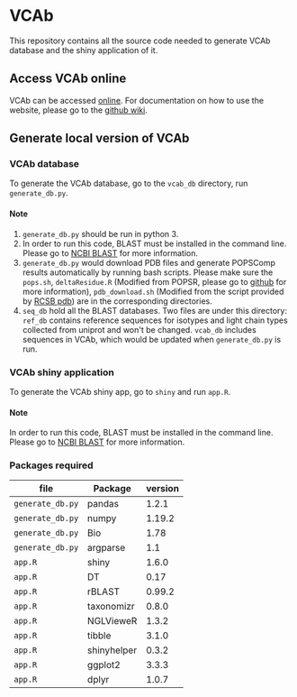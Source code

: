 # VCAb
This repository contains all the source code needed to generate VCAb database and the shiny application of it.

## Access VCAb online

VCAb can be accessed [online](https://fraternalilab.kcl.ac.uk/VCAb/). For documentation on how to use the website, please go to the [github wiki](https://github.com/Fraternalilab/VCAb/wiki).

## Generate local version of VCAb

### VCAb database
To generate the VCAb database, go to the `vcab_db` directory, run `generate_db.py`.
#### Note 
1. `generate_db.py` should be run in python 3.
2. In order to run this code, BLAST must be installed in the command line. Please go to [NCBI BLAST](https://blast.ncbi.nlm.nih.gov/Blast.cgi?PAGE_TYPE=BlastDocs&DOC_TYPE=Download) for more information.
2. `generate_db.py` would download PDB files and generate POPSComp results automatically by running bash scripts. Please make sure the `pops.sh`, `deltaResidue.R` (Modified from POPSR, please go to [github](https://github.com/Fraternalilab/POPScomp/tree/master/POPSR) for more information), `pdb_download.sh` (Modified from the script provided by [RCSB pdb](https://www.rcsb.org/docs/programmatic-access/batch-downloads-with-shell-script)) are in the corresponding directories.
3. `seq_db` hold all the BLAST databases. Two files are under this directory: `ref_db` contains reference sequences for isotypes and light chain types collected from uniprot and won't be changed. `vcab_db` includes sequences in VCAb, which would be updated when `generate_db.py` is run.

### VCAb shiny application
To generate the VCAb shiny app, go to `shiny` and run `app.R`.
#### Note
In order to run this code, BLAST must be installed in the command line. Please go to [NCBI BLAST](https://blast.ncbi.nlm.nih.gov/Blast.cgi?PAGE_TYPE=BlastDocs&DOC_TYPE=Download) for more information.

### Packages required 
| file | Package | version |
| ---- | ------- | ------- |
|`generate_db.py`| pandas | 1.2.1|
|`generate_db.py`| numpy | 1.19.2|
|`generate_db.py`| Bio | 1.78|
|`generate_db.py`| argparse | 1.1|
|`app.R`| shiny | 1.6.0|
|`app.R`| DT |0.17|
|`app.R`| rBLAST |0.99.2|
|`app.R`| taxonomizr |0.8.0|
|`app.R`| NGLVieweR |1.3.2|
|`app.R`| tibble |3.1.0|
|`app.R`| shinyhelper |0.3.2|
|`app.R`| ggplot2 |3.3.3|
|`app.R`| dplyr |1.0.7|
